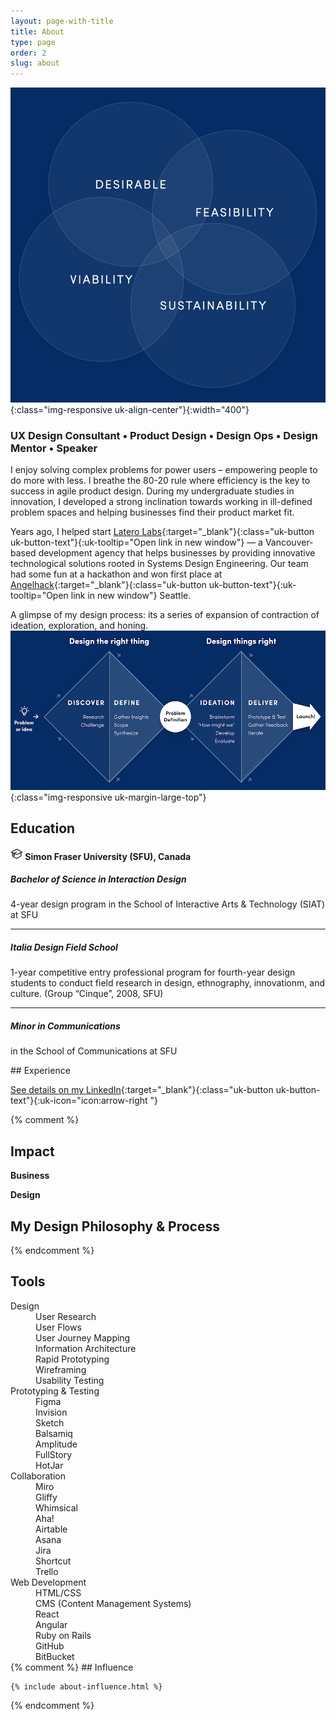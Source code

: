 ```yaml
---
layout: page-with-title
title: About
type: page
order: 2
slug: about
---
```


<a id="top"></a>

<!-- {% include about-tinynav.html %} -->

![Desireability Feasibility Viability Sustainability](/assets/content-images/DFVS-venn.jpg){:class="img-responsive uk-align-center"}{:width="400"}

### UX Design Consultant • Product Design • Design Ops • Design Mentor • Speaker

I enjoy solving complex problems for power users – empowering people to do more with less. I breathe the 80-20 rule where efficiency is the key to success in agile product design. During my undergraduate studies in innovation, I developed a strong inclination towards working in ill-defined problem spaces and helping businesses find their product market fit.

Years ago, I helped start [Latero Labs](https://www.laterolabs.com/){:target="\_blank"}{:class="uk-button uk-button-text"}{:uk-tooltip="Open link in new window"} — a Vancouver-based development agency that helps businesses by providing innovative technological solutions rooted in Systems Design Engineering. Our team had some fun at a hackathon and won first place at [Angelhack](https://www.angelhack.com/){:target="\_blank"}{:class="uk-button uk-button-text"}{:uk-tooltip="Open link in new window"}  Seattle.

A glimpse of my design process: its a series of expansion of contraction of ideation, exploration, and honing.
![Design Diamond Process](/assets/content-images/design-diamond.jpg){:class="img-responsive uk-margin-large-top"}

## Education

<strong>
    <span class="inline-icon">
        <svg xmlns="http://www.w3.org/2000/svg" fill="none" viewBox="0 0 24 24" stroke-width="1.5" stroke="currentColor" class="w-6 h-6" height="20" width="20" alt="headcap">
            <path stroke-linecap="round" stroke-linejoin="round" d="M4.26 10.147a60.436 60.436 0 00-.491 6.347A48.627 48.627 0 0112 20.904a48.627 48.627 0 018.232-4.41 60.46 60.46 0 00-.491-6.347m-15.482 0a50.57 50.57 0 00-2.658-.813A59.905 59.905 0 0112 3.493a59.902 59.902 0 0110.399 5.84c-.896.248-1.783.52-2.658.814m-15.482 0A50.697 50.697 0 0112 13.489a50.702 50.702 0 017.74-3.342M6.75 15a.75.75 0 100-1.5.75.75 0 000 1.5zm0 0v-3.675A55.378 55.378 0 0112 8.443m-7.007 11.55A5.981 5.981 0 006.75 15.75v-1.5" />
        </svg>
    </span>
 Simon Fraser University (SFU), Canada</strong>

<div class="uk-card uk-card-small uk-card-default uk-text-default uk-margin-bottom">
    <div class="uk-card-body">
    <h5 class="uk-margin-remove">Bachelor of Science in Interaction Design</h5>
    <p class="uk-margin-remove">
        4-year design program in the School of Interactive Arts & Technology (SIAT) at SFU
    </p>
    <hr />
    <h5 class="uk-margin-remove">Italia Design Field School</h5>
    <p class="uk-margin-remove">
        1-year competitive entry professional program for fourth-year design students to conduct field research in design, ethnography, innovationm, and culture. (Group “Cinque”, 2008, SFU)
    </p>
    <hr />
    <h5 class="uk-margin-remove">Minor in Communications</h5>
    <p class="uk-margin-remove">
        in the School of Communications at SFU
    </p>
</div></div>
## Experience

[See details on my LinkedIn](https://www.linkedin.com/in/lokaren/details/experience/){:target="\_blank"}{:class="uk-button uk-button-text"}{:uk-icon="icon:arrow-right "}

{% comment %}

## Impact

**Business**

**Design**

## My Design Philosophy & Process

{% endcomment %}

## Tools

<div uk-grid class="uk-child-width-1-4@m uk-child-width-1-2">
    <div>
        <dt>Design</dt>
        <dd>User Research</dd>
        <dd>User Flows</dd>
        <dd>User Journey Mapping</dd>
        <dd>Information Architecture</dd>
        <dd>Rapid Prototyping</dd>
        <dd>Wireframing</dd>
        <dd>Usability Testing</dd>
    </div>
    <div>
        <dt>Prototyping & Testing</dt>
        <dd>Figma</dd>
        <dd>Invision</dd>
        <dd>Sketch</dd>
        <dd>Balsamiq</dd>
        <dd>Amplitude</dd>
        <dd>FullStory</dd>
        <dd>HotJar</dd>
    </div>
    <div>
        <dt>Collaboration</dt>
        <dd>Miro</dd>
        <dd>Gliffy</dd>
        <dd>Whimsical</dd>
        <dd>Aha!</dd>
        <dd>Airtable</dd>
        <dd>Asana</dd>
        <dd>Jira</dd>
        <dd>Shortcut</dd>
        <dd>Trello</dd>
    </div>
    <div>
        <dt>Web Development</dt>
        <dd>HTML/CSS</dd>
        <dd>CMS (Content Management Systems)</dd>
        <dd>React</dd>
        <dd>Angular</dd>
        <dd>Ruby on Rails</dd>
        <dd>GitHub</dd>
        <dd>BitBucket</dd>
    </div>
</div>
{% comment %}
    ## Influence

    {% include about-influence.html %}

{% endcomment %}
